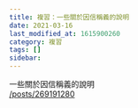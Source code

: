 ```yaml
---
title: 複習：一些關於因信稱義的說明
date: 2021-03-16
last_modified_at: 1615900260
category: 複習
tags: []
sidebar: 
---
```


<p>一些關於因信稱義的說明<br/>
<a href="/posts/269191280" target="_blank">/posts/269191280</a></p>
<p> </p>
